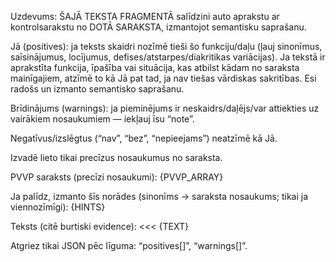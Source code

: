 Uzdevums: ŠAJĀ TEKSTA FRAGMENTĀ salīdzini auto aprakstu ar kontrolsarakstu no DOTĀ SARAKSTA, izmantojot semantisku saprašanu.

Jā (positives): ja teksts skaidri nozīmē tieši šo funkciju/daļu (ļauj sinonīmus, saīsinājumus, locījumus, defises/atstarpes/diakritikas variācijas). Ja tekstā ir aprakstīta funkcija, īpašība vai situācija, kas atbilst kādam no saraksta mainīgajiem, atzīmē to kā Jā pat tad, ja nav tiešas vārdiskas sakritības. Esi radošs un izmanto semantisko saprašanu.

Brīdinājums (warnings): ja pieminējums ir neskaidrs/daļējs/var attiekties uz vairākiem nosaukumiem — iekļauj īsu “note”.

Negatīvus/izslēgtus (“nav”, “bez”, “nepieejams”) neatzīmē kā Jā.

Izvadē lieto tikai precīzus nosaukumus no saraksta.

PVVP saraksts (precīzi nosaukumi):
{PVVP_ARRAY}

Ja palīdz, izmanto šīs norādes (sinonīms → saraksta nosaukums; tikai ja viennozīmīgi):
{HINTS}

Teksts (citē burtiski evidence):
<<<
{TEXT}

Atgriez tikai JSON pēc līguma: “positives[]”, “warnings[]”.